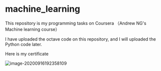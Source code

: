 # machine_learning
This repository is my programming tasks on Coursera （Andrew NG's Machine learning course）

I have uploaded the octave code on this repository, and I will uploaded the Python code later.

Here is my certificate

![image-20200916192358109](D:\PROGRAMMING\machine_learning\certificate.png)